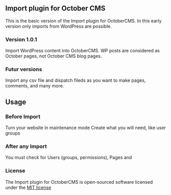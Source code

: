 ## Import plugin for October CMS

This is the basic version of the Import plugin for OctoberCMS.
In this early version only imports from WordPress are possible.

### Version 1.0.1
Import WordPress content into OctoberCMS. WP posts are considered as October pages, not October CMS blog pages.

### Futur versions
Import any csv file and dispatch fileds as you want to make pages, comments, and many more.

## Usage
### Before Import
Turn your website in maintenance mode
Create what you will need, like user groups

### After any Import
You must check for Users (groups, permissions), Pages and 

### License
The Import plugin for OctoberCMS is open-sourced software licensed under the [MIT license](http://opensource.org/licenses/MIT)